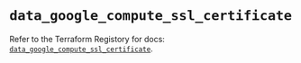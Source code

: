 # `data_google_compute_ssl_certificate`

Refer to the Terraform Registory for docs: [`data_google_compute_ssl_certificate`](https://www.terraform.io/docs/providers/google-beta/d/google_compute_ssl_certificate).
